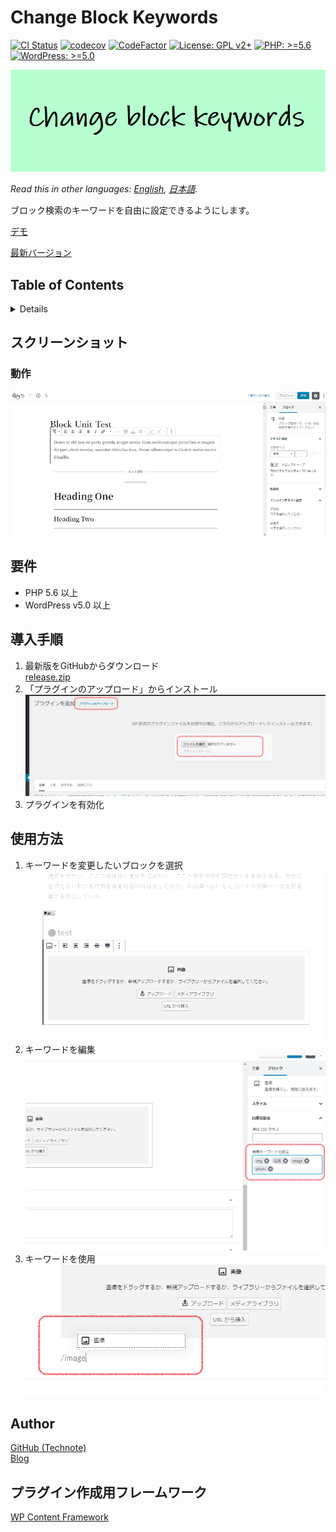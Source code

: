 # Change Block Keywords

[![CI Status](https://github.com/technote-space/change-block-keywords/workflows/CI/badge.svg)](https://github.com/technote-space/change-block-keywords/actions)
[![codecov](https://codecov.io/gh/technote-space/change-block-keywords/branch/master/graph/badge.svg)](https://codecov.io/gh/technote-space/change-block-keywords)
[![CodeFactor](https://www.codefactor.io/repository/github/technote-space/change-block-keywords/badge)](https://www.codefactor.io/repository/github/technote-space/change-block-keywords)
[![License: GPL v2+](https://img.shields.io/badge/License-GPL%20v2%2B-blue.svg)](http://www.gnu.org/licenses/gpl-2.0.html)
[![PHP: >=5.6](https://img.shields.io/badge/PHP-%3E%3D5.6-orange.svg)](http://php.net/)
[![WordPress: >=5.0](https://img.shields.io/badge/WordPress-%3E%3D5.0-brightgreen.svg)](https://wordpress.org/)

![banner](https://raw.githubusercontent.com/technote-space/change-block-keywords/images/assets/banner-772x250.png)

*Read this in other languages: [English](README.md), [日本語](README.ja.md).*

ブロック検索のキーワードを自由に設定できるようにします。  

[デモ](https://technote-space.github.io/change-block-keywords)

[最新バージョン](https://github.com/technote-space/change-block-keywords/releases/latest/download/release.zip)

## Table of Contents

<!-- START doctoc generated TOC please keep comment here to allow auto update -->
<!-- DON'T EDIT THIS SECTION, INSTEAD RE-RUN doctoc TO UPDATE -->
<details>
<summary>Details</summary>

- [スクリーンショット](#%E3%82%B9%E3%82%AF%E3%83%AA%E3%83%BC%E3%83%B3%E3%82%B7%E3%83%A7%E3%83%83%E3%83%88)
  - [動作](#%E5%8B%95%E4%BD%9C)
- [要件](#%E8%A6%81%E4%BB%B6)
- [導入手順](#%E5%B0%8E%E5%85%A5%E6%89%8B%E9%A0%86)
- [使用方法](#%E4%BD%BF%E7%94%A8%E6%96%B9%E6%B3%95)
- [Author](#author)
- [プラグイン作成用フレームワーク](#%E3%83%97%E3%83%A9%E3%82%B0%E3%82%A4%E3%83%B3%E4%BD%9C%E6%88%90%E7%94%A8%E3%83%95%E3%83%AC%E3%83%BC%E3%83%A0%E3%83%AF%E3%83%BC%E3%82%AF)

</details>
<!-- END doctoc generated TOC please keep comment here to allow auto update -->

## スクリーンショット
### 動作
![動作](https://raw.githubusercontent.com/technote-space/change-block-keywords/images/.github/images/screenshot-1.gif)

## 要件
- PHP 5.6 以上
- WordPress v5.0 以上

## 導入手順
1. 最新版をGitHubからダウンロード  
[release.zip](https://github.com/technote-space/change-block-keywords/releases/latest/download/release.zip)
2. 「プラグインのアップロード」からインストール
![install](https://raw.githubusercontent.com/technote-space/screenshots/master/misc/install-wp-plugin.png)
3. プラグインを有効化

## 使用方法
1. キーワードを変更したいブロックを選択  
![Select block](https://raw.githubusercontent.com/technote-space/change-block-keywords/images/assets/select.png)  
2. キーワードを編集  
![Edit keywords](https://raw.githubusercontent.com/technote-space/change-block-keywords/images/assets/set.png)
3. キーワードを使用  
![Use keyword](https://raw.githubusercontent.com/technote-space/change-block-keywords/images/assets/use.png)

## Author
[GitHub (Technote)](https://github.com/technote-space)  
[Blog](https://technote.space)

## プラグイン作成用フレームワーク
[WP Content Framework](https://github.com/wp-content-framework/core)
